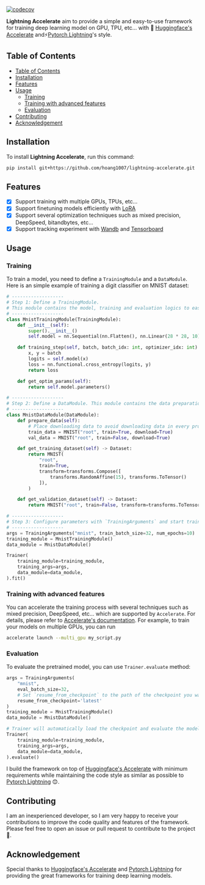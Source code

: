 [![codecov](https://codecov.io/gh/hoang1007/lightning-accelerate/graph/badge.svg?token=3Z1wNUpDbL)](https://codecov.io/gh/hoang1007/lightning-accelerate)

**Lightning Accelerate** aim to provide a simple and easy-to-use framework for training deep learning model on GPU, TPU, etc... with 🤗 [Huggingface's Accelerate](https://github.com/huggingface/accelerate) and⚡️[Pytorch Lightning](https://github.com/Lightning-AI/lightning)'s style.

## Table of Contents
- [Table of Contents](#table-of-contents)
- [Installation](#installation)
- [Features](#features)
- [Usage](#usage)
  - [Training](#training)
  - [Training with advanced features](#training-with-advanced-features)
  - [Evaluation](#evaluation)
- [Contributing](#contributing)
- [Acknowledgement](#acknowledgement)

## Installation
To install **Lightning Accelerate**, run this command:
```bash
pip install git+https://github.com/hoang1007/lightning-accelerate.git
```

## Features
- [x] Support training with multiple GPUs, TPUs, etc...
- [x] Support finetuning models efficiently with [LoRA](https://arxiv.org/abs/2106.09685)
- [x] Support several optimization techniques such as mixed precision, DeepSpeed, bitandbytes, etc...
- [x] Support tracking experiment with [Wandb](https://wandb.ai/site) and [Tensorboard](https://www.tensorflow.org/tensorboard) 

## Usage
### Training
To train a model, you need to define a `TrainingModule` and a `DataModule`. Here is an simple example of training a digit classifier on MNIST dataset:
```python
# -------------------
# Step 1: Define a TrainingModule.
# This module contains the model, training and evaluation logics to easy training with `Trainer` later.
# -------------------
class MnistTrainingModule(TrainingModule):
    def __init__(self):
        super().__init__()
        self.model = nn.Sequential(nn.Flatten(), nn.Linear(28 * 28, 10))

    def training_step(self, batch, batch_idx: int, optimizer_idx: int):
        x, y = batch
        logits = self.model(x)
        loss = nn.functional.cross_entropy(logits, y)
        return loss

    def get_optim_params(self):
        return self.model.parameters()

# -------------------
# Step 2: Define a DataModule. This module contains the data preparation logics such as downloading data, preprocessing, etc... and then is used to feed to the `TrainingModule` for training and evaluation.
# -------------------
class MnistDataModule(DataModule):
    def prepare_data(self):
        # Place downloading data to avoid downloading data in every process.
        train_data = MNIST("root", train=True, download=True)
        val_data = MNIST("root", train=False, download=True)

    def get_training_dataset(self) -> Dataset:
        return MNIST(
            "root",
            train=True,
            transform=transforms.Compose([
                transforms.RandomAffine(15), transforms.ToTensor()
            ]),
        )

    def get_validation_dataset(self) -> Dataset:
        return MNIST("root", train=False, transform=transforms.ToTensor())

# -------------------
# Step 3: Configure parameters with `TrainingArguments` and start training!
# -------------------
args = TrainingArguments("mnist", train_batch_size=32, num_epochs=10)
training_module = MnistTrainingModule()
data_module = MnistDataModule()

Trainer(
    training_module=training_module,
    training_args=args,
    data_module=data_module,
).fit()
```

### Training with advanced features
You can accelerate the training process with several techniques such as mixed precision, DeepSpeed, etc... which are supported by `Accelerate`. For details, please refer to [Accelerate's documentation](https://huggingface.co/docs/accelerate/).
For example, to train your models on multiple GPUs, you can run
```bash
accelerate launch --multi_gpu my_script.py
```

### Evaluation
To evaluate the pretrained model, you can use `Trainer.evaluate` method:
```python
args = TrainingArguments(
    "mnist",
    eval_batch_size=32,
    # Set `resume_from_checkpoint` to the path of the checkpoint you want to evaluate or set to `latest` to evaluate the latest checkpoint.
    resume_from_checkpoint='latest'
)
training_module = MnistTrainingModule()
data_module = MnistDataModule()

# Trainer will automatically load the checkpoint and evaluate the model.
Trainer(
    training_module=training_module,
    training_args=args,
    data_module=data_module,
).evaluate()
```

I build the framework on top of [Huggingface's Accelerate](https://github.com/huggingface/accelerate) with minimum requirements while maintaining the code style as similar as possible to [Pytorch Lightning](https://github.com/Lightning-AI/lightning) 😊.

## Contributing
I am an inexperienced developer, so I am very happy to receive your contributions to improve the code quality and features of the framework. Please feel free to open an issue or pull request to contribute to the project 🥰.

## Acknowledgement
Special thanks to [Huggingface's Accelerate](https://github.com/huggingface/accelerate) and [Pytorch Lightning](https://github.com/Lightning-AI/lightning) for providing the great frameworks for training deep learning models.
